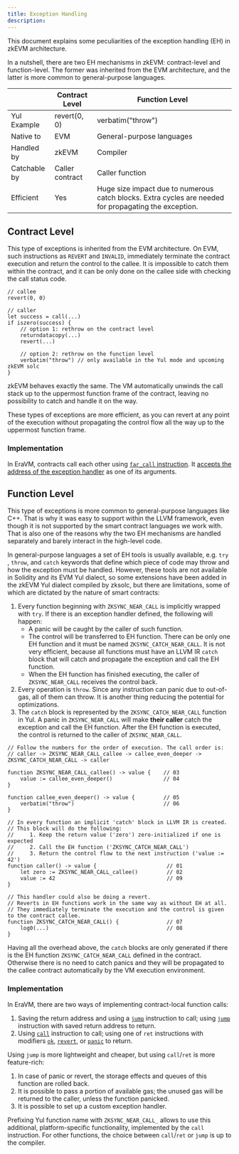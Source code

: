 ```yaml
---
title: Exception Handling
description:
---
```


This document explains some peculiarities of the exception handling (EH) in zkEVM architecture.

In a nutshell, there are two EH mechanisms in zkEVM: contract-level and function-level.
The former was inherited from the EVM architecture, and the latter is more common to general-purpose languages.

|              | Contract Level  | Function Level                                                                                        |
| ------------ | --------------- | ----------------------------------------------------------------------------------------------------- |
| Yul Example  | revert(0, 0)    | verbatim("throw")                                                                                     |
| Native to    | EVM             | General-purpose languages                                                                             |
| Handled by   | zkEVM           | Compiler                                                                                              |
| Catchable by | Caller contract | Caller function                                                                                       |
| Efficient    | Yes             | Huge size impact due to numerous catch blocks. Extra cycles are needed for propagating the exception. |

## Contract Level

This type of exceptions is inherited from the EVM architecture. On EVM, such instructions as `REVERT` and `INVALID`,
immediately terminate the contract execution and return the control to the callee. It is impossible to catch them
within the contract, and it can be only done on the callee side with checking the call status code.

```solidity
// callee
revert(0, 0)

// caller
let success = call(...)
if iszero(success) {
    // option 1: rethrow on the contract level
    returndatacopy(...)
    revert(...)

    // option 2: rethrow on the function level
    verbatim("throw") // only available in the Yul mode and upcoming zkEVM solc
}
```

zkEVM behaves exactly the same. The VM automatically unwinds the call stack up to the uppermost function frame
of the contract, leaving no possibility to catch and handle it on the way.

These types of exceptions are more efficient, as you can revert at any point of the execution without propagating
the control flow all the way up to the uppermost function frame.

### Implementation

In EraVM, contracts call each other using [`far_call` instruction](%%zk_git_repo_eravm-spec%%/spec.html#FarCalls).
It [accepts the address of the exception handler](%%zk_git_repo_eravm-spec%%/spec.html#OpFarCall) as one of its arguments.

## Function Level

This type of exceptions is more common to general-purpose languages like C++. That is why it was easy to support
within the LLVM framework, even though it is not supported by the smart contract languages we work with.
That is also one of the reasons why the two EH mechanisms are handled separately and barely interact in the high-level code.

In general-purpose languages a set of EH tools is usually available, e.g. `try` , `throw`, and `catch` keywords that
define which piece of code may throw and how the exception must be handled. However, these tools are not available
in Solidity and its EVM Yul dialect, so some extensions have been added in the zkEVM Yul dialect compiled by zksolc,
but there are limitations, some of which are dictated by the nature of smart contracts:

1. Every function beginning with `ZKSYNC_NEAR_CALL` is implicitly wrapped with `try`. If there is an exception handler defined, the following will happen:
   - A panic will be caught by the caller of such function.
   - The control will be transferred to EH function.
   There can be only one EH function and it must be named `ZKSYNC_CATCH_NEAR_CALL`.
   It is not very efficient, because all functions must have an LLVM IR `catch` block that will catch and propagate the exception and call the EH function.
   - When the EH function has finished executing, the caller of `ZKSYNC_NEAR_CALL` receives the control back.
2. Every operation is `throw`.
Since any instruction can panic due to out-of-gas, all of them can throw.
It is another thing reducing the potential for optimizations.
3. The `catch` block is represented by the `ZKSYNC_CATCH_NEAR_CALL` function in Yul.
A panic in `ZKSYNC_NEAR_CALL` will make **their caller** catch the exception and call the EH function.
After the EH function is executed, the control is returned to the caller of `ZKSYNC_NEAR_CALL`.

```solidity
// Follow the numbers for the order of execution. The call order is:
// caller -> ZKSYNC_NEAR_CALL_callee -> callee_even_deeper -> ZKSYNC_CATCH_NEAR_CALL -> caller

function ZKSYNC_NEAR_CALL_callee() -> value {    // 03
    value := callee_even_deeper()                // 04
}

function callee_even_deeper() -> value {         // 05
    verbatim("throw")                            // 06
}

// In every function an implicit 'catch' block in LLVM IR is created.
// This block will do the following:
//     1. Keep the return value ('zero') zero-initialized if one is expected
//     2. Call the EH function ('ZKSYNC_CATCH_NEAR_CALL')
//     3. Return the control flow to the next instruction ('value := 42')
function caller() -> value {                      // 01
    let zero := ZKSYNC_NEAR_CALL_callee()         // 02
    value := 42                                   // 09
}

// This handler could also be doing a revert.
// Reverts in EH functions work in the same way as without EH at all.
// They immediately terminate the execution and the control is given to the contract callee.
function ZKSYNC_CATCH_NEAR_CALL() {               // 07
    log0(...)                                     // 08
}
```

Having all the overhead above, the `catch` blocks are only generated if there is the EH function `ZKSYNC_CATCH_NEAR_CALL`
defined in the contract. Otherwise there is no need to catch panics and they will be propagated to the callee contract
automatically by the VM execution environment.

### Implementation

In EraVM, there are two ways of implementing contract-local function calls:

1. Saving the return address and using a [`jump`](%%zk_git_repo_eravm-spec%%/spec.html#JumpDefinition) instruction to call;
using [`jump`](%%zk_git_repo_eravm-spec%%/spec.html#JumpDefinition) instruction with saved return address to return.
2. Using
   [`call`](%%zk_git_repo_eravm-spec%%/spec.html#NearCallDefinition)
   instruction to call; using one of `ret` instructions with modifiers
   [`ok`](%%zk_git_repo_eravm-spec%%/spec.html#NearRetDefinition),
   [`revert`](%%zk_git_repo_eravm-spec%%/spec.html#NearRevertDefinition), or
   [`panic`](%%zk_git_repo_eravm-spec%%/spec.html#step_oppanic) to return.

Using `jump` is more lightweight and cheaper, but using `call`/`ret` is more feature-rich:

1. In case of panic or revert, the storage effects and queues of this function are rolled back.
2. It is possible to pass a portion of available gas; the unused gas will be returned to the caller, unless the function panicked.
3. It is possible to set up a custom exception handler.

Prefixing Yul function name with `ZKSYNC_NEAR_CALL_` allows to use this
additional, platform-specific functionality, implemented by the `call`
instruction. For other functions, the choice between `call`/`ret` or `jump` is
up to the compiler.
